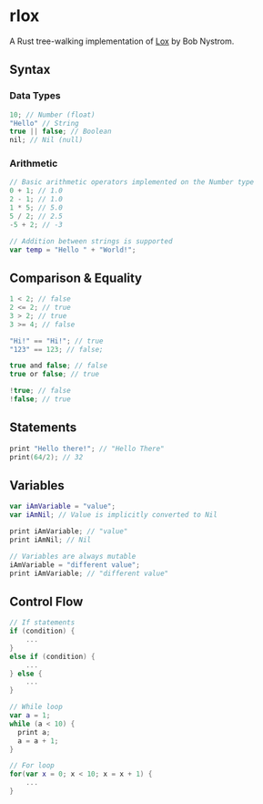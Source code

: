 # rlox

A Rust tree-walking implementation of [Lox](https://craftinginterpreters.com/) by Bob Nystrom.

## Syntax

### Data Types

```kt
10; // Number (float)
"Hello" // String
true || false; // Boolean
nil; // Nil (null)
```

### Arithmetic

```kt
// Basic arithmetic operators implemented on the Number type
0 + 1; // 1.0
2 - 1; // 1.0
1 * 5; // 5.0
5 / 2; // 2.5
-5 + 2; // -3

// Addition between strings is supported
var temp = "Hello " + "World!";
```

## Comparison & Equality

```kt
1 < 2; // false
2 <= 2; // true
3 > 2; // true
3 >= 4; // false

"Hi!" == "Hi!"; // true
"123" == 123; // false;

true and false; // false
true or false; // true

!true; // false
!false; // true
```

## Statements

```kt
print "Hello there!"; // "Hello There"
print(64/2); // 32
```

## Variables

```kt
var iAmVariable = "value";
var iAmNil; // Value is implicitly converted to Nil

print iAmVariable; // "value"
print iAmNil; // Nil

// Variables are always mutable
iAmVariable = "different value";
print iAmVariable; // "different value"
```

## Control Flow

```kt
// If statements
if (condition) {
    ...
}
else if (condition) {
    ...
} else {
    ...
}

// While loop
var a = 1;
while (a < 10) {
  print a;
  a = a + 1;
}

// For loop
for(var x = 0; x < 10; x = x + 1) {
    ...
}
```
